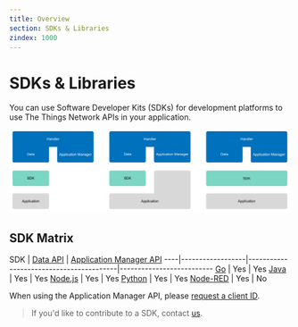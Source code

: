 ```yaml
---
title: Overview
section: SDKs & Libraries
zindex: 1000
---
```


# SDKs & Libraries

You can use Software Developer Kits (SDKs) for development platforms to use The Things Network APIs in your application.

![SDK](options-sdks.png)

## SDK Matrix

SDK | [Data API](./mqtt/index.md) | [Application Manager API](./manager/index.md)
----|------------------|-----------------------------------------|--------------------------
[Go](golang/index.md) | Yes | Yes
[Java](java/index.md) | Yes | Yes
[Node.js](nodejs/index.md) | Yes | Yes
[Python](https://pypi.python.org/pypi/ttn/2.1.0) | Yes | Yes
[Node-RED](nodered/index.md) | Yes | No

When using the Application Manager API, please [request a client ID](../network/account/clientid.md).

> If you'd like to contribute to a SDK, contact [us](mailto:community@thethingsnetwork.org).
